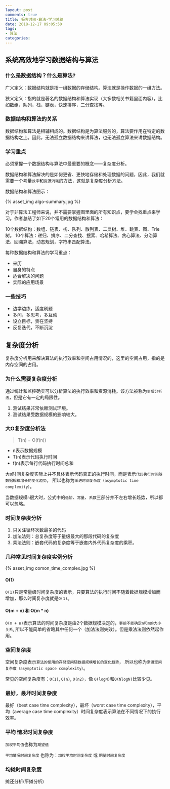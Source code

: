 ```yaml
---
layout: post
comments: true
title: 极客时间-算法-学习总结
date: 2018-12-17 09:05:50
tags:
- 算法
categories:
---
```


## 系统高效地学习数据结构与算法 

### 什么是数据结构？什么是算法?

广义定义：数据结构就是指一组数据的存储结构。算法就是操作数据的一组方法。

狭义定义：指的就是著名的数据结构和算法实现（大多数相关书籍里面内容），比如数组，队列，栈，链表，快速排序，二分查找等。

### 数据结构和算法的关系

数据结构和算法是相辅相成的。数据结构是为算法服务的，算法要作用在特定的数据结构之上。因此，无法孤立数据结构来讲算法，也无法孤立算法来讲数据结构。

<!-- more -->

### 学习重点

必须掌握一个数据结构与算法中最重要的概念——复杂度分析。

数据结构和算法解决的是如何更省、更快地存储和处理数据的问题，因此，我们就需要一个考量`效率`和`资源消耗`的方法，这就是复杂度分析方法。

数据结构和算法图示：

{% asset_img algo-summary.jpg %}

对于非算法工程师来说，并不需要掌握图里面的所有知识点，要学会找重点来学习。作者总结了如下20个常用的数据结构和算法：

10个数据结构：数组、链表、栈、队列、散列表、二叉树、堆、跳表、图、Trie树。
10个算法：递归、排序、二分查找、搜索、哈希算法、贪心算法、分治算法、回溯算法，动态规划，字符串匹配算法。

每种数据结构和算法的学习重点：

- 来历
- 自身的特点
- 适合解决的问题
- 实际的应用场景

### 一些技巧

- 边学边练，适度刷题
- 多问，多思考，多互动
- 设立目标，贵在坚持
- 反复迭代，不断沉淀


##  复杂度分析

复杂度分析用来解决算法的执行效率和空间占用情况的，这里的空间占用，指的是内存空间的占用。

### 为什么需要复杂度分析

通过统计和监控确实可以分析算法的执行效率和资源消耗。该方法被称为`事后分析法`，但是它有一定的局限性。

1. 测试结果非常依赖测试环境。
2. 测试结果受数据规模的影响较大。

### 大O复杂度分析法

> T(n) = O(f(n))

- n表示数据规模
- T(n)表示代码执行时间
- f(n)表示每行代码执行时间总和

大`O`时间复杂度实际上并不具体表示代码真正的执行时间，而是表示`代码执行时间随数据规模增长的变化趋势`， 所以也称为`渐进时间复杂度（asymptotic time complexity）`。

当数据规模`n`很大时，公式中的`低阶`、`常量`、`系数`三部分并不左右增长趋势，所以都可以忽略。

### 时间复杂度分析

1. 只关注循环次数最多的代码
2. 加法法则：总复杂度等于量级最大的那段代码的复杂度
3. 乘法法则：嵌套代码的复杂度等于嵌套内外代码复杂度的乘积。

### 几种常见时间复杂度实例分析

{% asset_img comon_time_complex.jpg %}

#### O(1)

`O(1)`只是常量级时间复杂度的表示，只要算法的执行时间不随着数据规模增加而增加，那么时间复杂度就是`O(1)`。

#### O(m + n) 和 O(m * n)

`O(m + n)`表示算法的时间复杂度是由2个数据规模决定的，`事前不能确定n和m的大小关系`, 所以不能简单的省略其中任何一个（加法法则失效）。但是乘法法则依然起作用。

### 空间复杂度

空间复杂度表示`算法的使用的存储空间随数据规模增长的变化趋势`， 所以也称为`渐进空间复杂度（asymptotic space complexity）`。

常见的空间复杂度有：`O(1)`, `O(n)`, `O(n2)`，像 `O(logN)`和`O(NlogN)`比较少见。

### 最好，最坏时间复杂度

最好（best case time complexity），最坏（worst case time complexity），平均（average case time complexity）时间复杂度表示算法在不同情况下的执行效率。

### 平均 情况时间复杂度 

`加权平均值`也称为`期望值`

`平均情况时间复杂度` 也称为：`加权平均时间复杂度` 或 `期望时间复杂度`

### 均摊时间复杂度

摊还分析(平摊分析)



    

